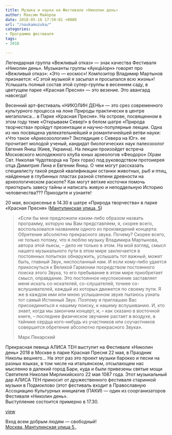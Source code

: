 ```yaml
---
title: Музыка и наука на Фестивале «Николин день»
author: Максим Майоров
date: 2018-05-16 17:59:01 +0000
url: "/naukamuzuka/"
categories:
- Программа фестиваля
tags:
- 2018

---
```

Легендарная группа «Вежливый отказ» — знак качества Фестиваля «Николин день». Музыканты группы «АукцЫорн» говорят про «Вежливый отказ»: «Это — космос»! Композитор Владимир Мартынов признается: «С этой музыкой я засыпал и просыпался всю жизнь»! Услышать полный состав этой супер-группы в весеннем саду, в цветущем парке «Красная Пресня» — это везение. Это авангард навсегда!

Весенний арт-фестиваль «НИКОЛИН ДЕНЬ» — это срез современного культурного процесса на лоне Природы практически в центре мегаполиса… в Парке «Красная Пресня». На острове, посвященном в этом году теме «Открываем Север!» в белом шатре «Природа творчества» пройдут презентации и научно-популярные лекции. Одна из них посвящена увлекательнейшей и романтичнейшей ветви науки: «Что такое «Археозоология»? Экспедиция с Севера на Юг». ее прочитает молодой ученый, кандидат биологических наук палеозоолог Евгения Яниш (Киев, Украина). На лекции произойдет встреча Московского молодежного клуба юных археологов «Феодоро» (Храм Свт. Николая Чудотворца на Трех горах) под руководством протоиерея отца Димитрия Лина и Евгении Яниш. О чем могут рассказать специалисту такой редкой квалификации останки животных, рыб и птиц, найденные в глубинных пластах разной степени древности на археологическом раскопе? Как могут ветхие косточки помочь приоткрыть завесу тайны и написать живую и неподдельную Историю человечества??? Приходите и узнаете!

20 мая, воскресенье в 14.30 в шатре «Природа творчества» в парке «Красная Пресня» (<a href="https://maps.google.com/?q=%D0%9F%D1%80%D0%B5%D1%81%D0%BD%D1%8F+%D0%9C%D0%B0%D0%BD%D1%82%D1%83%D0%BB%D0%B8%D0%BD%D1%81%D0%BA%D0%B0%D1%8F+%D1%83%D0%BB%D0%B8%D1%86%D0%B0,+5&entry=gmail&source=g" target="_blank" rel="noopener">Мантулинская улица, 5</a>)

> «Если бы мне предложили каким-либо образом назвать программу, которую мы Вам представляем, я, скорее всего, воспользовался названием одного из произведений концерта: Обретение абсолютно прекрасного звука. Почему? Скорее всего, не только потому, что я люблю музыку Владимира Мартынова, автора этой пьесы, – дело не только в этом. На мой взгляд, смысл нашего музыкального пути в этом мире заключается в постоянных попытках обнаружить, услышать тот важный, может быть, главный Звук, ниспосланный нам. И если кому-либо удается прикоснуться к Великой Гармонии посредством постоянного поиска этого Звука, то его пребывание в этом мире приобретает смысл, оправдание. Это постоянное неуспокоение заставляет меня искать со-искателей, со-слушателей, точнее со-вслушивателей, каждый из которых движется по своему пути. Я же в каждом ими или мною услышанном звуке пытаюсь узнать тот самый Истинный Звук. Поэтому я приглашаю Вас присоединиться к нашему поиску, к нашему вслушиванию. И, кто знает, когда мы закончим концерт, и, – как сказано в восточной книге, – последнее физическое звучание растает в воздухе, в тайнике сердца кого-нибудь из участников или соучастников совершится обретение абсолютно прекрасного Звука».
>
> Марк Пекарский

Прекрасная певица АЛИСА ТЕН выступит на Фестивале «Николин день» 2018 в Москве в парке Красная Пресня 22 мая, в Праздник Николы вешнего… На этот раз это проект музыки барокко и песни на разных языках, в том числе на итальянском, отсылающем нас мысленно в далекий город Бари, куда и были привезены святые мощи Святителя Николая Мирликийского 22 мая 1087 года. Этот музыкальный дар АЛИСА ТЕН приносит от дружественного фестиваля старинной музыки в Подмоклово (этот фестиваль входит в Православную Ассоциацию Культурных инициатив (ПАКИ) — один из соорганизаторов Фестиваля «Николин день».<br /> Выступление состоится примерно в 17.30.

[view](https://drive.google.com/file/d/1yz73TiM-M1UaD3zpfFb9IvLHyb0Huhk6/view "видео")

Вход всем добрым людям — свободный!<br /> <a href="https://maps.google.com/?q=%D0%9C%D0%BE%D1%81%D0%BA%D0%B2%D0%B0,+%D0%9C%D0%B0%D0%BD%D1%82%D1%83%D0%BB%D0%B8%D0%BD%D1%81%D0%BA%D0%B0%D1%8F+%D1%83%D0%BB%D0%B8%D1%86%D0%B0+5&entry=gmail&source=g" target="_blank" rel="noopener">Москва, Мантулинская улица 5</a>_